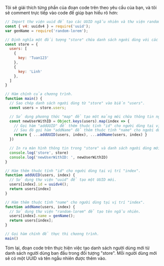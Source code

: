 Tôi sẽ giải thích từng phần của đoạn code trên theo yêu cầu của bạn, và tôi sẽ comment trực tiếp vào code để giúp bạn hiểu rõ hơn:

```javascript
// Import thư viện uuid để tạo các UUID ngẫu nhiên và thư viện random-lorem để tạo tên ngẫu nhiên.
const { v4: uuidv4 } = require('uuid');
var genName = require('random-lorem');

// Định nghĩa một đối tượng "store" chứa danh sách người dùng với các thuộc tính "key".
const store = {
  users: [
    {
      key: 'Tuan123'
    },
    {
      key: 'Linh'
    },
  ]
}

// Hàm chính của chương trình.
function main() {
  // Sao chép danh sách người dùng từ "store" vào biến "users".
  const users = store.users;

  // Sử dụng phương thức "map" để tạo một mảng mới chứa thông tin người dùng mới với UUID và tên ngẫu nhiên.
  const newUserWithID = Object.keys(users).map(index => {
    // Gọi hàm "addUUID" để thêm thuộc tính "id" cho người dùng tại vị trí "index".
    // Sau đó gọi hàm "addName" để thêm thuộc tính "name" cho người dùng tương ứng.
    return { ...addUUID(users, index), ...addName(users, index) }
  })

  // In ra màn hình thông tin trong "store" và danh sách người dùng mới.
  console.log('store', store)
  console.log('newUserWithID: ', newUserWithID)
}

// Hàm thêm thuộc tính "id" cho người dùng tại vị trí "index".
function addUUID(users, index) {
  // Sử dụng thư viện "uuid" để tạo một UUID mới.
  users[index].id = uuidv4();
  return users[index]
}

// Hàm thêm thuộc tính "name" cho người dùng tại vị trí "index".
function addName(users, index) {
  // Sử dụng thư viện "random-lorem" để tạo tên ngẫu nhiên.
  users[index].name = genName();
  return users[index];
}

// Gọi hàm chính để thực thi chương trình.
main()
```

Tóm lại, đoạn code trên thực hiện việc tạo danh sách người dùng mới từ danh sách người dùng ban đầu trong đối tượng "store". Mỗi người dùng mới sẽ có một UUID và tên ngẫu nhiên được thêm vào.